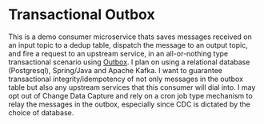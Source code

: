 # Transactional Outbox 

This is a demo consumer microservice thats saves messages received on an input topic to a dedup table, dispatch the message to an output topic, and fire a request to an upstream service, in an all-or-nothing type transactional scenario using [Outbox](https://softwaremill.com/microservices-101/). I plan on using a relational database (Postgresql), Spring/Java and Apache Kafka. I want to guarantee transactional integrity/idempotency of not only messages in the outbox table but also any upstream services that this consumer will dial into. I may opt out of Change Data Capture and rely on a cron job type mechanism to relay the messages in the outbox, especially since CDC is dictated by the choice of database.
